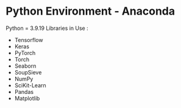 # Python Environment - Anaconda
Python = 3.9.19
Libraries in Use :
* Tensorflow
* Keras
* PyTorch
* Torch
* Seaborn
* SoupSieve
* NumPy
* SciKit-Learn
* Pandas
* Matplotlib
